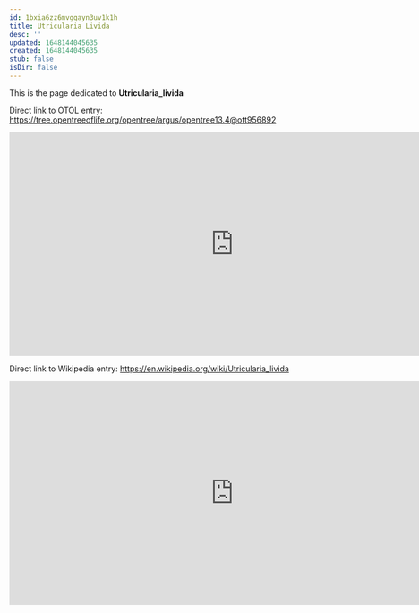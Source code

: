 ```yaml
---
id: 1bxia6zz6mvgqayn3uv1k1h
title: Utricularia Livida
desc: ''
updated: 1648144045635
created: 1648144045635
stub: false
isDir: false
---
```

This is the page dedicated to **Utricularia_livida**


Direct link to OTOL entry: https://tree.opentreeoflife.org/opentree/argus/opentree13.4@ott956892



<html>
    <body>
    <iframe src="https://tree.opentreeoflife.org/opentree/argus/opentree13.4@ott956892"
    width="800" height="400" frameborder="0" allowfullscreen> </iframe>
    </body>
</html>
    


Direct link to Wikipedia entry: https://en.wikipedia.org/wiki/Utricularia_livida



<html>
    <body>
    <iframe src="https://en.wikipedia.org/wiki/Utricularia_livida"
    width="800" height="400" frameborder="0" allowfullscreen> </iframe>
    </body>
</html>
    
